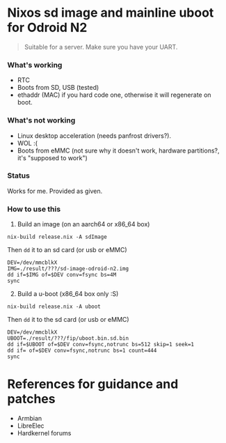 # Nixos sd image and mainline uboot for Odroid N2

> Suitable for a server. Make sure you have your UART.

### What's working

- RTC
- Boots from SD, USB (tested)
- ethaddr (MAC) if you hard code one, otherwise it will regenerate on boot.

### What's not working

- Linux desktop acceleration (needs panfrost drivers?).
- WOL :(
- Boots from eMMC (not sure why it doesn't work, hardware partitions?, it's "supposed to work")

### Status

Works for me. Provided as given.

### How to use this

1. Build an image (on an aarch64 or x86_64 box)

`nix-build release.nix -A sdImage`

Then `dd` it to an sd card (or usb or eMMC)

```
DEV=/dev/mmcblkX
IMG=./result/???/sd-image-odroid-n2.img
dd if=$IMG of=$DEV conv=fsync bs=4M
sync
```

2. Build a u-boot (x86_64 box only :S)

`nix-build release.nix -A uboot`

Then `dd` it to the sd card (or usb or eMMC)

```
DEV=/dev/mmcblkX
UBOOT=./result/???/fip/uboot.bin.sd.bin
dd if=$UBOOT of=$DEV conv=fsync,notrunc bs=512 skip=1 seek=1
dd if= of=$DEV conv=fsync,notrunc bs=1 count=444
sync
```

# References for guidance and patches

- Armbian
- LibreElec
- Hardkernel forums

